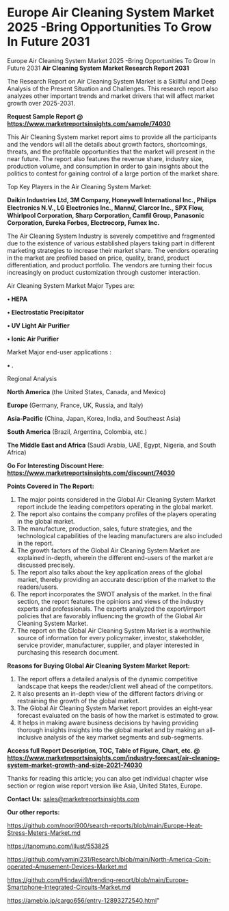 # Europe Air Cleaning System Market 2025 -Bring Opportunities To Grow In Future 2031
Europe Air Cleaning System Market 2025 -Bring Opportunities To Grow In Future 2031
<strong>Air Cleaning System Market Research Report 2031</strong>

The Research Report on Air Cleaning System Market is a Skillful and Deep Analysis of the Present Situation and Challenges. This research report also analyzes other important trends and market drivers that will affect market growth over 2025-2031.

<strong>Request Sample Report @ <a href=https://www.marketreportsinsights.com/sample/74030>https://www.marketreportsinsights.com/sample/74030</a></strong>

This Air Cleaning System market report aims to provide all the participants and the vendors will all the details about growth factors, shortcomings, threats, and the profitable opportunities that the market will present in the near future. The report also features the revenue share, industry size, production volume, and consumption in order to gain insights about the politics to contest for gaining control of a large portion of the market share.

Top Key Players in the Air Cleaning System Market:

<strong>Daikin Industries Ltd, 3M Company, Honeywell International Inc., Philips Electronics N.V., LG Electronics Inc., Mannứꙺ, Clarcor Inc., SPX Flow, Whirlpool Corporation, Sharp Corporation, Camfil Group, Panasonic Corporation, Eureka Forbes, Electrocorp, Fumex Inc.</strong>

The Air Cleaning System Industry is severely competitive and fragmented due to the existence of various established players taking part in different marketing strategies to increase their market share. The vendors operating in the market are profiled based on price, quality, brand, product differentiation, and product portfolio. The vendors are turning their focus increasingly on product customization through customer interaction.

Air Cleaning System Market Major Types are:

<strong>• HEPA

• Electrostatic Precipitator

• UV Light Air Purifier

• Ionic Air Purifier</strong>

Market Major end-user applications :

<strong>• .</strong>

Regional Analysis

</u><strong><b>North America</b></strong> (the United States, Canada, and Mexico)

<strong><b>Europe </b></strong>(Germany, France, UK, Russia, and Italy)

<strong><b>Asia-Pacific</b></strong> (China, Japan, Korea, India, and Southeast Asia)

<strong><b>South America</b></strong> (Brazil, Argentina, Colombia, etc.)

<strong><b>The Middle East and Africa</b></strong> (Saudi Arabia, UAE, Egypt, Nigeria, and South Africa)

<strong>Go For Interesting Discount Here: <a href=https://www.marketreportsinsights.com/discount/74030>https://www.marketreportsinsights.com/discount/74030</a></strong>

<strong>Points Covered in The Report:</strong>
<ol>
  <li>The major points considered in the Global Air Cleaning System Market report include the leading competitors operating in the global market.</li>
  <li>The report also contains the company profiles of the players operating in the global market.</li>
  <li>The manufacture, production, sales, future strategies, and the technological capabilities of the leading manufacturers are also included in the report.</li>
  <li>The growth factors of the Global Air Cleaning System Market are explained in-depth, wherein the different end-users of the market are discussed precisely.</li>
  <li>The report also talks about the key application areas of the global market, thereby providing an accurate description of the market to the readers/users.</li>
  <li>The report incorporates the SWOT analysis of the market. In the final section, the report features the opinions and views of the industry experts and professionals. The experts analyzed the export/import policies that are favorably influencing the growth of the Global Air Cleaning System Market.</li>
  <li>The report on the Global Air Cleaning System Market is a worthwhile source of information for every policymaker, investor, stakeholder, service provider, manufacturer, supplier, and player interested in purchasing this research document.</li>
</ol>
<strong>Reasons for Buying Global Air Cleaning System Market Report:</strong>

<ol>
  <li>The report offers a detailed analysis of the dynamic competitive landscape that keeps the reader/client well ahead of the competitors.</li>
  <li>It also presents an in-depth view of the different factors driving or restraining the growth of the global market.</li>
  <li>The Global Air Cleaning System Market report provides an eight-year forecast evaluated on the basis of how the market is estimated to grow.</li>
  <li>It helps in making aware business decisions by having providing thorough insights insights into the global market and by making an all-inclusive analysis of the key market segments and sub-segments.</li>
</ol>
<strong>Access full Report Description, TOC, Table of Figure, Chart, etc. @ <a href=https://www.marketreportsinsights.com/industry-forecast/air-cleaning-system-market-growth-and-size-2021-74030>https://www.marketreportsinsights.com/industry-forecast/air-cleaning-system-market-growth-and-size-2021-74030</a></strong>


Thanks for reading this article; you can also get individual chapter wise section or region wise report version like Asia, United States, Europe.

<strong>Contact Us:</strong>
sales@marketreportsinsights.com

<strong>Our other reports:</strong>

<a href=https://github.com/noori900/search-reports/blob/main/Europe-Heat-Stress-Meters-Market.md>https://github.com/noori900/search-reports/blob/main/Europe-Heat-Stress-Meters-Market.md</a>

<a href=https://tanomuno.com/illust/553825>https://tanomuno.com/illust/553825</a>

<a href=https://github.com/yamini231/Research/blob/main/North-America-Coin-operated-Amusement-Devices-Market.md>https://github.com/yamini231/Research/blob/main/North-America-Coin-operated-Amusement-Devices-Market.md</a>

<a href=https://github.com/Hindavii9/trending-report/blob/main/Europe-Smartphone-Integrated-Circuits-Market.md>https://github.com/Hindavii9/trending-report/blob/main/Europe-Smartphone-Integrated-Circuits-Market.md</a>

<a href=https://ameblo.jp/cargo656/entry-12893272540.html>https://ameblo.jp/cargo656/entry-12893272540.html</a>"
